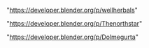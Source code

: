 "https://developer.blender.org/p/wellherbals"

"https://developer.blender.org/p/Thenorthstar"

"https://developer.blender.org/p/Dolmegurta"

 
 
